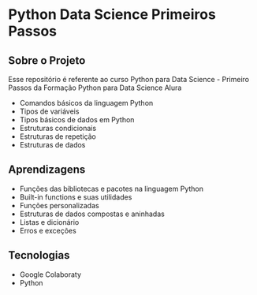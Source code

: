 # Python Data Science Primeiros Passos

## Sobre o Projeto
Esse repositório é referente ao curso Python para Data Science - Primeiro Passos da Formação Python para Data Science Alura

* Comandos básicos da linguagem Python
* Tipos de variáveis
* Tipos básicos de dados em Python
* Estruturas condicionais
* Estruturas de repetição
* Estruturas de dados


## Aprendizagens 
* Funções das bibliotecas e pacotes na linguagem Python
* Built-in functions e suas utilidades
* Funções personalizadas
* Estruturas de dados compostas e aninhadas
* Listas e dicionário
* Erros e exceções

## Tecnologias

* Google Colaboraty
* Python
